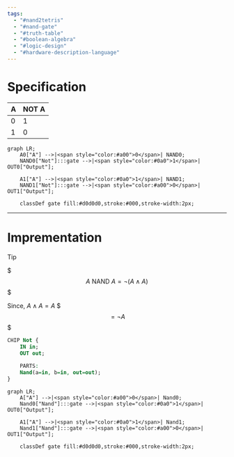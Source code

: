 ```yaml
---
tags:
  - "#nand2tetris"
  - "#nand-gate"
  - "#truth-table"
  - "#boolean-algebra"
  - "#logic-design"
  - "#hardware-description-language"
---
```

# Specification

|A|NOT A|
|---|---|
|0|1|
|1|0|

``` mermaid
graph LR;
    A0["A"] -->|<span style="color:#a00">0</span>| NAND0;
    NAND0["Not"]:::gate -->|<span style="color:#0a0">1</span>| OUT0["Output"];

    A1["A"] -->|<span style="color:#0a0">1</span>| NAND1;
    NAND1["Not"]:::gate -->|<span style="color:#a00">0</span>| OUT1["Output"];

    classDef gate fill:#d0d0d0,stroke:#000,stroke-width:2px;
```

---

# Imprementation

>[!tip]
> $$$
> A \text{ NAND } A = \neg (A \land A)
> $$$
> 
> Since,  $A \land A = A$
> $$$
> = \neg A
> $$$


```vhdl
CHIP Not {
    IN in;
    OUT out;
    
    PARTS:
    Nand(a=in, b=in, out=out);
}
```

```mermaid
graph LR;
    A["A"] -->|<span style="color:#a00">0</span>| Nand0;
    Nand0["Nand"]:::gate -->|<span style="color:#0a0">1</span>| OUT0["Output"];

    A1["A"] -->|<span style="color:#0a0">1</span>| Nand1;
    Nand1["Nand"]:::gate -->|<span style="color:#a00">0</span>| OUT1["Output"];

    classDef gate fill:#d0d0d0,stroke:#000,stroke-width:2px;
```

